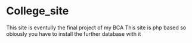 # College_site
This site is eventully the final project of my BCA This site is php based so obiously you have to install the further database with it
